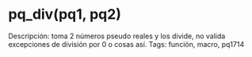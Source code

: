 # pq_div(pq1, pq2)

Descripción: toma 2 números pseudo reales y los divide, no valida excepciones de división por 0 o cosas así.
Tags: función, macro, pq1714
